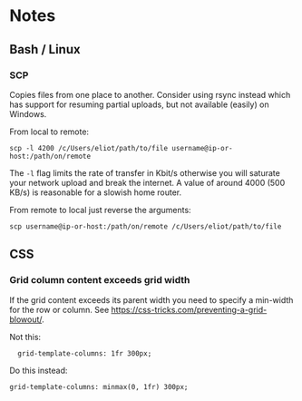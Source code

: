 # Notes

## Bash / Linux ##

### SCP ###

Copies files from one place to another. Consider using rsync instead which has support for resuming partial uploads, but not available (easily) on Windows.

From local to remote:

```
scp -l 4200 /c/Users/eliot/path/to/file username@ip-or-host:/path/on/remote
```

The `-l` flag limits the rate of transfer in Kbit/s otherwise you will saturate your network upload and break the internet. A value of around 4000 (500 KB/s) is reasonable for a slowish home router.

From remote to local just reverse the arguments:

```
scp username@ip-or-host:/path/on/remote /c/Users/eliot/path/to/file
```

## CSS ##

### Grid column content exceeds grid width ###

If the grid content exceeds its parent width you need to specify a min-width for the row or column. See https://css-tricks.com/preventing-a-grid-blowout/.

Not this:

```
  grid-template-columns: 1fr 300px;
```

Do this instead:

```
grid-template-columns: minmax(0, 1fr) 300px;
```
